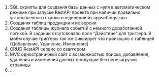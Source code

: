 1) SQL скрипты для создания базы данных с нуля в автоматическом режиме при запуске RestAPI проекта при наличии правильно установленного строки соединений из appsettings.json
2) Создания таблиц продукции и их версии
3) Создания таблицы журнала событий с немного доработанной логикой. В задании отсутсвовало поле "Действие" для триггера. В моём случае триггеры так же фиксирует что произошло с таблицей (Добавление, Удаление, Изменение)
4) CRUD RestAPI сервис со сваггером
5) MVC одностраничный сайт с возможностью поиска, добавления, удаления и изменения данных продукции без перезагрузки страницы
6) ...
